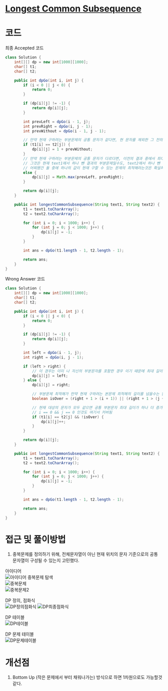 # [Longest Common Subsequence](https://leetcode.com/problems/longest-common-subsequence/description/)

# 코드

최종 Accepted 코드
```java
class Solution {
    int[][] dp = new int[1000][1000];
    char[] t1;
    char[] t2;

    public int dpGo(int i, int j) {
        if (i < 0 || j < 0) {
            return 0;
        }

        if (dp[i][j] != -1) {
            return dp[i][j];
        }

        int prevLeft = dpGo(i - 1, j);
        int prevRight = dpGo(i, j - 1);
        int prevWithout = dpGo(i - 1, j - 1);

        // 만약 현재 구하려는 부분문제의 공통 문자가 같다면, 현 문자를 제외한 그 전의 결과에서 현 문제를 구하면 된다.
        if (t1[i] == t2[j]) {
            dp[i][j] = 1 + prevWithout;
        }
        // 만약 현재 구하려는 부분문제의 공통 문자가 다르다면, 이전의 결과 중에서 최대값을 선택하면 된다.
        // 그것은 현재 text1에서 하나 뺀 결과의 부분문제일수도, text2에서 하나 뺀 결과의 부분문제일수도 있다.
        // 어찌됐건 둘 중에 하나의 값이 현재 구할 수 있는 문제의 최적해라는것은 확실하다.
        else {
            dp[i][j] = Math.max(prevLeft, prevRight);
        }

        return dp[i][j];
    }

    public int longestCommonSubsequence(String text1, String text2) {
        t1 = text1.toCharArray();
        t2 = text2.toCharArray();

        for (int i = 0; i < 1000; i++) {
            for (int j = 0; j < 1000; j++) {
                dp[i][j] = -1;
            }
        }

        int ans = dpGo(t1.length - 1, t2.length - 1);

        return ans;
    }
}
```


Wrong Answer 코드
```java
class Solution {
    int[][] dp = new int[1000][1000];
    char[] t1;
    char[] t2;

    public int dpGo(int i, int j) {
        if (i < 0 || j < 0) {
            return 0;
        }

        if (dp[i][j] != -1) {
            return dp[i][j];
        }

        int left = dpGo(i - 1, j);
        int right = dpGo(i, j - 1);

        if (left > right) {
            // 이 경우는 이미 나 자신의 부분문자를 포함한 경우 이기 때문에 최대 길이는 그 전값을 그대로 활용한다.
            dp[i][j] = left;
        } else {
            dp[i][j] = right;

            // 부분문제 최적해가 만약 현재 구하려는 본문제 최적해의 길이를 넘을수는 없다!
            boolean isOver = (right + 1 > (i + 1)) || (right + 1 > (j + 1));

            // 현재 대상의 문자가 모두 같으면 공통 부분문자 최대 길이가 하나 더 증가한 꼴
            // i == 0 && j == 0 인것도 여기서 커버됨
            if (t1[i] == t2[j] && !isOver) {
                dp[i][j]++;
            }
        }

        return dp[i][j];
    }

    public int longestCommonSubsequence(String text1, String text2) {
        t1 = text1.toCharArray();
        t2 = text2.toCharArray();

        for (int i = 0; i < 1000; i++) {
            for (int j = 0; j < 1000; j++) {
                dp[i][j] = -1;
            }
        }

        int ans = dpGo(t1.length - 1, t2.length - 1);

        return ans;
    }
}
```

# 접근 및 풀이방법

1. 중복문제를 정의하기 위해, 전체문자열이 아닌 현재 위치의 문자 기준으로의 공통 문자열이 구성될 수 있는지 고민했다.

아이디어<br/>
![아이디어](./images/lth/lcs_아이디어.jpeg)
중복문제 탐색<br/>
![중복문제](./images/lth/lcs_중복문제1.jpeg)
<br/>
![중복문제2](./images/lth/lcs_중복문제2.jpeg)

DP 정의, 점화식<br/>
![DP정의점화식](./images//lth/lcs_정의와점화식.jpeg)
![DP최종점화식](./images//lth/lcs_최종점화식.jpeg)

DP 테이블<br/>
![DP테이블](./images/lth/lcs_dp테이블.png)

DP 문제 테이블<br/>
![DP문제테이블](./images/lth/lcs_dp문제테이블.png)

# 개선점
1. Bottom Up (작은 문제에서 부터 채워나가는) 방식으로 하면 1차원으로도 가능할것 같다.
